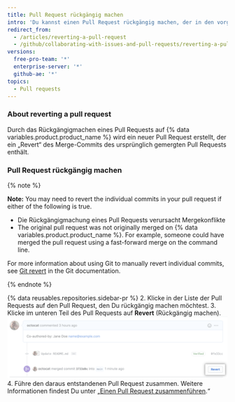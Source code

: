 ```yaml
---
title: Pull Request rückgängig machen
intro: 'Du kannst einen Pull Request rückgängig machen, der in den vorgelagerten Branch zusammengeführt wurde.'
redirect_from:
  - /articles/reverting-a-pull-request
  - /github/collaborating-with-issues-and-pull-requests/reverting-a-pull-request
versions:
  free-pro-team: '*'
  enterprise-server: '*'
  github-ae: '*'
topics:
  - Pull requests
---
```

### About reverting a pull request

Durch das Rückgängigmachen eines Pull Requests auf {% data variables.product.product_name %} wird ein neuer Pull Request erstellt, der ein „Revert“ des Merge-Commits des ursprünglich gemergten Pull Requests enthält.

### Pull Request rückgängig machen

{% note %}

**Note:** You may need to revert the individual commits in your pull request if either of the following is true.

- Die Rückgängigmachung eines Pull Requests verursacht Mergekonflikte
- The original pull request was not originally merged on {% data variables.product.product_name %}. For example, someone could have merged the pull request using a fast-forward merge on the command line.

For more information about using Git to manually revert individual commits, see [Git revert](https://git-scm.com/docs/git-revert.html) in the Git documentation.

{% endnote %}

{% data reusables.repositories.sidebar-pr %}
2. Klicke in der Liste der Pull Requests auf den Pull Request, den Du rückgängig machen möchtest.
3. Klicke im unteren Teil des Pull Requests auf **Revert** (Rückgängig machen). ![Link „Revert pull request“ (Pull Request rückgängig machen)](/assets/images/help/pull_requests/revert-pull-request-link.png)
4. Führe den daraus entstandenen Pull Request zusammen. Weitere Informationen findest Du unter „[Einen Pull Request zusammenführen](/github/collaborating-with-issues-and-pull-requests/merging-a-pull-request).“
